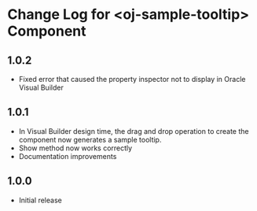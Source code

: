 # Change Log for &lt;oj-sample-tooltip&gt; Component

## 1.0.2

* Fixed error that caused the property inspector not to display in Oracle Visual Builder

## 1.0.1

* In Visual Builder design time, the drag and drop operation to create the component now generates a sample tooltip.
* Show method now works correctly
* Documentation improvements

## 1.0.0

* Initial release

